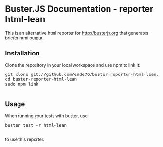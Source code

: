 # Buster.JS Documentation - reporter html-lean #

This is an alternative html reporter for http://busterjs.org that generates briefer html output.

## Installation ##

Clone the repository in your local workspace and use npm to link it:
<pre>
git clone git://github.com/ende76/buster-reporter-html-lean.git
cd buster-reporter-html-lean
sudo npm link

</pre>

## Usage ##

When running your tests with buster, use
<pre>
buster test -r html-lean

</pre>
to use this reporter.